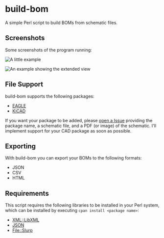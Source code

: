 # build-bom

A simple Perl script to build BOMs from schematic files.


## Screenshots

Some screenshots of the program running:

![A little example](http://screencloud.net/img/screenshots/3fd4c504d70fd7133e1ad97c85b27b79.png)

![An example showing the extended view](http://screencloud.net/img/screenshots/3cf883e87e9a75f21541a1b28857c79f.png)


## File Support

build-bom supports the following packages:

  - [EAGLE](http://www.cadsoftusa.com/)
  - [KiCAD](http://www.kicad-pcb.org/)

If you want your package to be added, please [open a Issue](https://github.com/nathanpc/build-bom/issues/new) providing the package name, a schematic file, and a PDF (or image) of the schematic. I'll implement support for your CAD package as soon as possible.


## Exporting

With build-bom you can export your BOMs to the following formats:

  - JSON
  - CSV
  - HTML


## Requirements

This script requires the following libraries to be installed in your Perl system, which can be installed by executing `cpan install <package name>`:

  - [XML::LibXML](http://search.cpan.org/dist/XML-LibXML/LibXML.pod)
  - [JSON](http://search.cpan.org/~makamaka/JSON-2.59/lib/JSON.pm)
  - [File::Slurp](http://search.cpan.org/~uri/File-Slurp-9999.19/lib/File/Slurp.pm)
